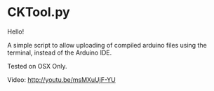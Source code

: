# CKTool.py
Hello!

A simple script to allow uploading of compiled arduino files using the terminal, instead of the Arduino IDE.

Tested on OSX Only.

Video: http://youtu.be/msMXuUjF-YU
